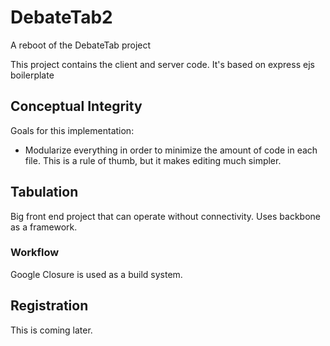 
# DebateTab2

A reboot of the DebateTab project

This project contains the client and server code. It's based on express ejs boilerplate

## Conceptual Integrity
Goals for this implementation:

* Modularize everything in order to minimize the amount of code in each file. This is a rule of thumb, but it makes editing much simpler.

## Tabulation

Big front end project that can operate without connectivity. Uses backbone as a framework.

### Workflow
Google Closure is used as a build system.

## Registration

This is coming later.

